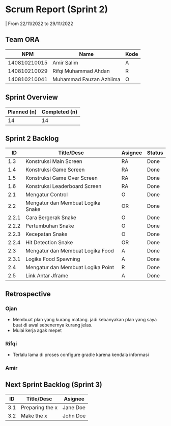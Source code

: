 # Scrum Report (Sprint 2)
| From 22/11/2022 to 29/11/2022

## Team ORA
| NPM           | Name                    | Kode| 
| ------------- |-------------------------|-----|
| 140810210015  | Amir Salim              | A   |
| 140810210029  | Rifqi Muhammad Ahdan    | R   |
| 140810210041  | Muhammad Fauzan Azhiima | O   |

## Sprint Overview
| Planned (n)   | Completed (n) |
| ------------- |-------------- |
| 14             | 14             |

## Sprint 2 Backlog

| ID  | Title/Desc | Asignee | Status |
| --- | ---------- | ------- | ------ |
| 1.3   | Konstruksi Main Screen | RA  | Done |
| 1.4   | Konstruksi Game Screen | RA  | Done |
| 1.5   | Konstruksi Game Over Screen | RA | Done |
| 1.6   | Konstruksi Leaderboard Screen | RA | Done |
| 2.1   | Mengatur Control | O | Done |
| 2.2   | Mengatur dan Membuat Logika Snake | OR | Done |
| 2.2.1 | Cara Bergerak Snake | O | Done |
| 2.2.2 | Pertumbuhan Snake | O | Done|
| 2.2.3 | Kecepatan Snake | O | Done |
| 2.2.4 | Hit Detection Snake | OR | Done |
| 2.3   | Mengatur dan Membuat Logika Food | A | Done |
| 2.3.1 | Logika Food Spawning | A | Done |
| 2.4   | Mengatur dan Membuat Logika Point | R | Done |
| 2.5   | Link Antar Jframe | A | Done |

## Retrospective 

### Ojan
- Membuat plan yang kurang matang. jadi kebanyakan plan yang saya buat di awal sebenernya kurang jelas.
- Mulai kerja agak mepet
### Rifqi
- Terlalu lama di proses configure gradle karena kendala informasi
### Amir

## Next Sprint Backlog (Sprint 3)
| ID  | Title/Desc | Asignee | 
| --- | ---------- | ------- | 
| 3.1 | Preparing the x | Jane Doe | 
| 3.2 | Make the x | John Doe | 
